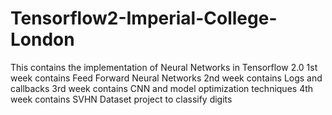# Tensorflow2-Imperial-College-London

This contains the implementation of Neural Networks in Tensorflow 2.0
1st week contains Feed Forward Neural Networks
2nd week contains Logs and callbacks
3rd week contains CNN and model optimization techniques
4th week contains SVHN Dataset project to classify digits
